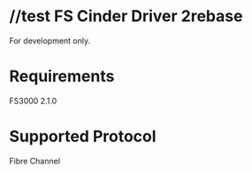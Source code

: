 //test
FS Cinder Driver 2rebase
==================
For development only.

Requirements
==================
FS3000 2.1.0

Supported Protocol
==================
Fibre Channel
